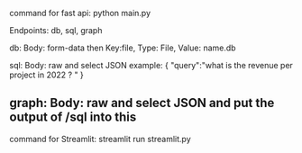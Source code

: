 command for fast api:
python main.py

Endpoints: db, sql, graph

db:
Body: form-data then Key:file, Type: File, Value: name.db

sql:
Body: raw and select JSON
example: {
    "query":"what is the revenue per project in 2022 ? "
}

graph:
Body: raw and select JSON and put the output of /sql into this
-----------------------------------------------------------
command for Streamlit:
streamlit run streamlit.py 
